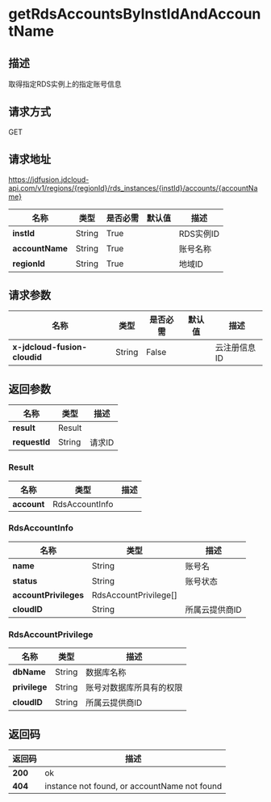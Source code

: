 # getRdsAccountsByInstIdAndAccountName


## 描述
取得指定RDS实例上的指定账号信息

## 请求方式
GET

## 请求地址
https://jdfusion.jdcloud-api.com/v1/regions/{regionId}/rds_instances/{instId}/accounts/{accountName}

|名称|类型|是否必需|默认值|描述|
|---|---|---|---|---|
|**instId**|String|True| |RDS实例ID|
|**accountName**|String|True| |账号名称|
|**regionId**|String|True| |地域ID|

## 请求参数
|名称|类型|是否必需|默认值|描述|
|---|---|---|---|---|
|**x-jdcloud-fusion-cloudid**|String|False| |云注册信息ID|


## 返回参数
|名称|类型|描述|
|---|---|---|
|**result**|Result| |
|**requestId**|String|请求ID|

### Result
|名称|类型|描述|
|---|---|---|
|**account**|RdsAccountInfo| |
### RdsAccountInfo
|名称|类型|描述|
|---|---|---|
|**name**|String|账号名|
|**status**|String|账号状态|
|**accountPrivileges**|RdsAccountPrivilege[]| |
|**cloudID**|String|所属云提供商ID|
### RdsAccountPrivilege
|名称|类型|描述|
|---|---|---|
|**dbName**|String|数据库名称|
|**privilege**|String|账号对数据库所具有的权限|
|**cloudID**|String|所属云提供商ID|

## 返回码
|返回码|描述|
|---|---|
|**200**|ok|
|**404**|instance not found, or accountName not found|
